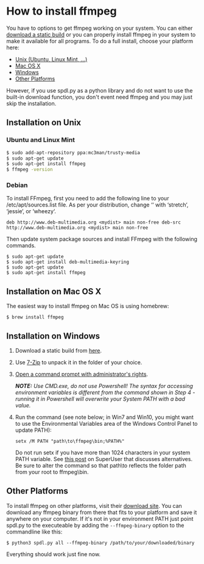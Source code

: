 # How to install ffmpeg

You have to options to get ffmpeg working on your system. You can either [download a static build](#other) or you can properly install ffmpeg in your system to make it available for all programs. To do a full install, choose your platform here:

* [Unix (Ubuntu, Linux Mint, ...)](#unix)
* [Mac OS X](#macosx)
* [Windows](#windows)
* [Other Platforms](#other)

However, if you use spdl.py as a python library and do not want to use the built-in download function, you don't event need ffmpeg and you may just skip the installation.

## Installation on Unix <a name="unix" />
### Ubuntu and Linux Mint

```bash
$ sudo add-apt-repository ppa:mc3man/trusty-media
$ sudo apt-get update
$ sudo apt-get install ffmpeg
$ ffmpeg -version
```

### Debian
To install FFmpeg, first you need to add the following line to your /etc/apt/sources.list file. As per your distribution, change ‘<mydist>‘ with ‘stretch‘, ‘jessie‘, or ‘wheezy‘.

```
deb http://www.deb-multimedia.org <mydist> main non-free deb-src http://www.deb-multimedia.org <mydist> main non-free
```

Then update system package sources and install FFmpeg with the following commands.

```
$ sudo apt-get update
$ sudo apt-get install deb-multimedia-keyring
$ sudo apt-get update
$ sudo apt-get install ffmpeg
```

## Installation on Mac OS X <a name="macosx" />
The easiest way to install ffmpeg on Mac OS is using homebrew:

```
$ brew install ffmpeg
```

## Installation on Windows <a name="windows" />
1. Download a static build from [here](http://ffmpeg.zeranoe.com/builds/).
2. Use [7-Zip](http://7-zip.org/) to unpack it in the folder of your choice.
3. [Open a command prompt with administrator's rights](https://github.com/adaptlearning/adapt_authoring/wiki/Just-Enough-Command-Line-for-Installing).
    
    ***NOTE:** Use CMD.exe, do not use Powershell! The syntax for accessing environment variables is different from the command shown in Step 4 - running it in Powershell will overwrite your System PATH with a bad value.*
4. Run the command (see note below; in Win7 and Win10, you might want to use the Environmental Variables area of the Windows Control Panel to update PATH):
  
    ```
    setx /M PATH "path\to\ffmpeg\bin;%PATH%"
    ```
    Do not run setx if you have more than 1024 characters in your system PATH variable. See [this post](https://superuser.com/questions/387619/overcoming-the-1024-character-limit-with-setx) on SuperUser that discusses alternatives. Be sure to alter the command so that path\to reflects the folder path from your root to ffmpeg\bin.

## Other Platforms <a name="other" />
To install ffmpeg on other platforms, visit their [download site](https://www.ffmpeg.org/download.html).
You can download any ffmpeg binary from there that fits to your platform and save it anywhere on your computer. If it's not in your environment PATH just point spdl.py to the executeable by adding the ```--ffmpeg-binary``` option to the commandline like this:

```
$ python3 spdl.py all --ffmpeg-binary /path/to/your/downloaded/binary
```

Everything should work just fine now.
